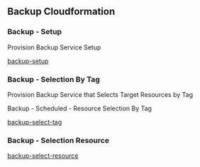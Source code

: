 ## Backup Cloudformation

### Backup - Setup

Provision Backup Service Setup

[backup-setup](backup-setup.yaml)

### Backup - Selection By Tag

Provision Backup Service that Selects Target Resources by Tag

Backup - Scheduled - Resource Selection By Tag

[backup-select-tag](backup-select-tag.yaml)

### Backup - Selection Resource

[backup-select-resource](backup-select-resource.yaml)





